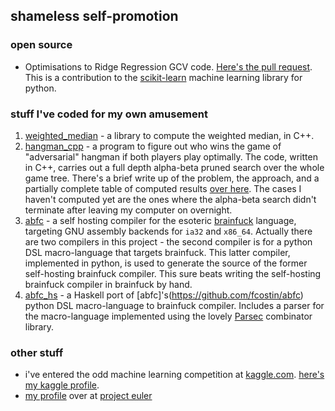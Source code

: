 shameless self-promotion
------------------------

### open source

*   Optimisations to Ridge Regression GCV code. [Here's the pull request](https://github.com/scikit-learn/scikit-learn/pull/650). This is a contribution to the [scikit-learn](http://scikit-learn.org) machine learning library for python.

### stuff I've coded for my own amusement

1.  [weighted_median](https://github.com/fcostin/weighted_median) - a library to
    compute the weighted median, in C++.
2.  [hangman_cpp](https://github.com/fcostin/hangman_cpp) - a program to figure
    out who wins the game of "adversarial" hangman if both players play
    optimally. The code, written in C++, carries out a full depth alpha-beta pruned
    search over the whole game tree. There's a brief write up of the problem, the
    approach, and a partially complete table of computed results
    [over here](http://fcostin.github.com/hangman_results/). The cases I haven't
    computed yet are the ones where the alpha-beta search didn't terminate after
    leaving my computer on overnight.
3.  [abfc](https://github.com/fcostin/abfc) - a self hosting compiler for the esoteric
    [brainfuck](http://en.wikipedia.org/wiki/Brainfuck) language, targeting GNU
    assembly backends for `ia32` and `x86_64`. Actually there are two compilers in this
    project - the second compiler is for a python DSL macro-language that targets
    brainfuck. This latter compiler, implemented in python, is used to generate the
    source of the former self-hosting brainfuck compiler. This sure beats writing
    the self-hosting brainfuck compiler in brainfuck by hand.
4.  [abfc_hs](https://github.com/fcostin/abfc_hs) - a Haskell port of
    [abfc]'s(https://github.com/fcostin/abfc) python DSL macro-language
    to brainfuck compiler. Includes a parser for the macro-language implemented
    using the lovely [Parsec](http://www.haskell.org/haskellwiki/Parsec) combinator
    library.


### other stuff

*   i've entered the odd machine learning competition at [kaggle.com](http://kaggle.com).
    [here's my kaggle profile](http://www.kaggle.com/users/5218/roobs#profile-results).
*   [my profile](http://projecteuler.net/profile/a_roobs.png) over at [project euler](http://projecteuler.net/)

